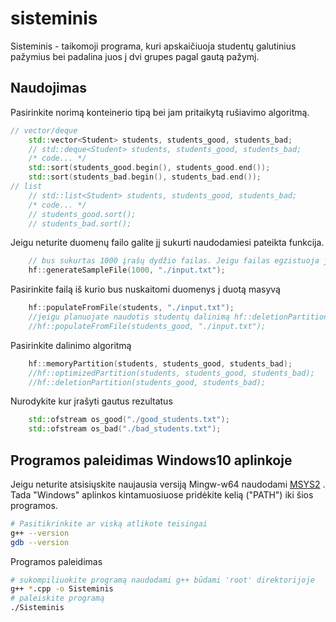 # sisteminis 

Sisteminis - taikomoji programa, kuri apskaičiuoja studentų galutinius pažymius bei padalina juos į dvi grupes pagal gautą pažymį.

## Naudojimas
Pasirinkite norimą konteinerio tipą bei jam pritaikytą rušiavimo algoritmą.
```cpp
// vector/deque
    std::vector<Student> students, students_good, students_bad;
    // std::deque<Student> students, students_good, students_bad;
    /* code... */
    std::sort(students_good.begin(), students_good.end()); 
    std::sort(students_bad.begin(), students_bad.end()); 
// list
    // std::list<Student> students, students_good, students_bad;
    /* code... */
    // students_good.sort(); 
    // students_bad.sort();
```
Jeigu neturite duomenų failo galite jį sukurti naudodamiesi pateikta funkcija.
```cpp
    // bus sukurtas 1000 įrašų dydžio failas. Jeigu failas egzistuoja jis bus pakeistas į naujai sugeneruotą.
    hf::generateSampleFile(1000, "./input.txt");
```
Pasirinkite failą iš kurio bus nuskaitomi duomenys į duotą masyvą
```cpp
    hf::populateFromFile(students, "./input.txt");
    //jeigu planuojate naudotis studentų dalinimą hf::deletionPartition metodu
    //hf::populateFromFile(students_good, "./input.txt"); 
```
Pasirinkite dalinimo algoritmą
```cpp
    hf::memoryPartition(students, students_good, students_bad);
    //hf::optimizedPartition(students, students_good, students_bad);
    //hf::deletionPartition(students_good, students_bad);
```
Nurodykite kur įrašyti gautus rezultatus
```cpp
    std::ofstream os_good("./good_students.txt");
    std::ofstream os_bad("./bad_students.txt");
```

## Programos paleidimas Windows10 aplinkoje

Jeigu neturite atsisiųskite naujausia versiją Mingw-w64 naudodami [MSYS2](https://www.msys2.org/)
. Tada "Windows" aplinkos kintamuosiuose pridėkite kelią ("PATH") iki šios programos.

```bash
# Pasitikrinkite ar viską atlikote teisingai
g++ --version
gdb --version
```
Programos paleidimas
```bash
# sukompiliuokite programą naudodami g++ būdami 'root' direktorijoje
g++ *.cpp -o Sisteminis
# paleiskite programą
./Sisteminis
```
